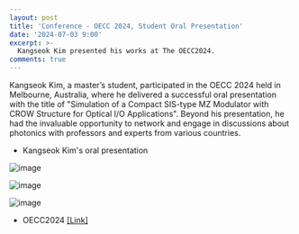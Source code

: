 ```yaml
---
layout: post
title: 'Conference - OECC 2024, Student Oral Presentation'
date: '2024-07-03 9:00'
excerpt: >-
  Kangseok Kim presented his works at The OECC2024.
comments: true
---
```



Kangseok Kim, a master’s student, participated in the OECC 2024 held in Melbourne, Australia, where he delivered a successful oral presentation with the title of "Simulation of a Compact SIS-type MZ Modulator with CROW Structure for Optical I/O Applications". Beyond his presentation, he had the invaluable opportunity to network and engage in discussions about photonics with professors and experts from various countries.

- Kangseok Kim's oral presentation 

![image](https://github.com/user-attachments/assets/5e7f674b-c730-4e17-98ee-7247527d2f54)

![image](https://github.com/user-attachments/assets/59bb1fb2-38f7-4dec-8f4c-3f5cdca83cbe)

![image](https://github.com/user-attachments/assets/ab258244-0e3c-4840-885d-4900555309a9)

- OECC2024 [[Link]](https://oecc2024.com/)

